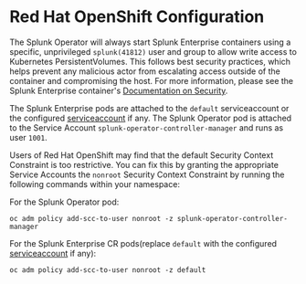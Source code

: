 # Red Hat OpenShift Configuration

The Splunk Operator will always start Splunk Enterprise containers using
a specific, unprivileged `splunk(41812)` user and group to allow write access
to Kubernetes PersistentVolumes. This follows best security practices,
which helps prevent any malicious actor from escalating access outside of the
container and compromising the host. For more information, please see the
Splunk Enterprise container's
[Documentation on Security](https://github.com/splunk/docker-splunk/blob/develop/docs/SECURITY.md).

The Splunk Enterprise pods are attached to the `default` serviceaccount or the configured
[serviceaccount](CustomResources.md#common-spec-parameters-for-splunk-enterprise-resources) if
any. The Splunk Operator pod is attached to the Service Account `splunk-operator-controller-manager`
and runs as user `1001`.

Users of Red Hat OpenShift may find that the default Security Context
Constraint is too restrictive. You can fix this by granting the appropriate
Service Accounts the `nonroot` Security Context Constraint by running the
following commands within your namespace:

For the Splunk Operator pod:
```
oc adm policy add-scc-to-user nonroot -z splunk-operator-controller-manager
```

For the Splunk Enterprise CR pods(replace `default` with the configured [serviceaccount](CustomResources.md#common-spec-parameters-for-splunk-enterprise-resources) if any):
```
oc adm policy add-scc-to-user nonroot -z default
```